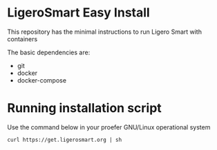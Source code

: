 # LigeroSmart Easy Install

This repository has the minimal instructions to run Ligero Smart with containers

The basic dependencies are:

* git
* docker
* docker-compose

# Running installation script
Use the command below in your proefer GNU/Linux operational system
```
curl https://get.ligerosmart.org | sh
```
